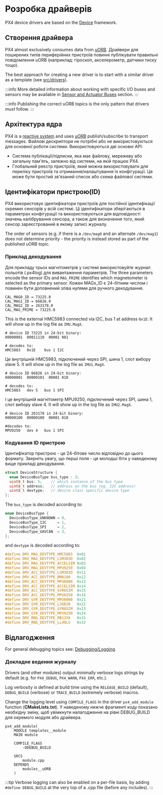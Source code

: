 # Розробка драйверів

PX4 device drivers are based on the [Device](https://github.com/PX4/PX4-Autopilot/tree/main/src/lib/drivers/device) framework.

## Створення драйвера

PX4 almost exclusively consumes data from [uORB](../middleware/uorb.md). Драйвери для поширених типів периферійних пристроїв повинні публікувати правильні повідомлення uORB (наприклад: гіроскоп, акселерометр, датчики тиску тощо).

The best approach for creating a new driver is to start with a similar driver as a template (see [src/drivers](https://github.com/PX4/PX4-Autopilot/tree/main/src/drivers)).

:::info
More detailed information about working with specific I/O buses and sensors may be available in [Sensor and Actuator Buses](../sensor_bus/index.md) section.
:::

:::info
Publishing the correct uORB topics is the only pattern that drivers _must_ follow.
:::

## Архітектура ядра

PX4 is a [reactive system](../concept/architecture.md) and uses [uORB](../middleware/uorb.md) publish/subscribe to transport messages. Файлові дескриптори не потрібні або не використовуються для основної роботи системи. Використовуються дві основні API:

- Система публікації/підписки, яка має файлову, мережеву або загальну пам'ять, залежно від системи, на якій працює PX4.
- Глобальний реєстр пристроїв, який можна використовувати для переліку пристроїв та отримання/налаштування їх конфігурації. Це може бути простий зв'язаний список або схема файлової системи.

## Ідентифікатори пристрою(ID)

PX4 використовує ідентифікатори пристроїв для постійної ідентифікації окремих сенсорів у всій системі. Ці ідентифікатори зберігаються в параметрах конфігурації та використовуються для відповідності значень калібрування сенсора, а також для визначення того, який сенсор зареєстрований в якому записі журналу.

The order of sensors (e.g. if there is a `/dev/mag0` and an alternate `/dev/mag1`) does not determine priority - the priority is instead stored as part of the published uORB topic.

### Приклад декодування

Для прикладу трьох магнітометрів у системі використовуйте журнал польотів (.px4log) для вивантаження параметрів. The three parameters encode the sensor IDs and `MAG_PRIME` identifies which magnetometer is selected as the primary sensor. Кожен MAGx_ID є 24-бітним числом і повинен бути доповнений зліва нулями для ручного декодування.

```
CAL_MAG0_ID = 73225.0
CAL_MAG1_ID = 66826.0
CAL_MAG2_ID = 263178.0
CAL_MAG_PRIME = 73225.0
```

This is the external HMC5983 connected via I2C, bus 1 at address `0x1E`: It will show up in the log file as `IMU.MagX`.

```
# device ID 73225 in 24-bit binary:
00000001  00011110  00001 001

# decodes to:
HMC5883   0x1E    bus 1 I2C
```

Це внутрішній HMC5983, підключений через SPI, шина 1, слот вибору slave 5. It will show up in the log file as `IMU1.MagX`.

```
# device ID 66826 in 24-bit binary:
00000001  00000101  00001 010

# decodes to:
HMC5883   dev 5   bus 1 SPI
```

І це внутрішній магнітометр MPU9250, підключений через SPI, шина 1, слот вибору slave 4. It will show up in the log file as `IMU2.MagX`.

```
# device ID 263178 in 24-bit binary:
00000100  00000100  00001 010

#decodes to:
MPU9250   dev 4   bus 1 SPI
```

### Кодування ID пристрою

Ідентифікатор пристрою - це 24-бітове число відповідно до цього формату. Зверніть увагу, що перші поля - це молодші біти у наведеному вище прикладі декодування.

```C
struct DeviceStructure {
  enum DeviceBusType bus_type : 3;
  uint8_t bus: 5;    // which instance of the bus type
  uint8_t address;   // address on the bus (eg. I2C address)
  uint8_t devtype;   // device class specific device type
};
```

The `bus_type` is decoded according to:

```C
enum DeviceBusType {
  DeviceBusType_UNKNOWN = 0,
  DeviceBusType_I2C     = 1,
  DeviceBusType_SPI     = 2,
  DeviceBusType_UAVCAN  = 3,
};
```

and `devtype` is decoded according to:

```C
#define DRV_MAG_DEVTYPE_HMC5883  0x01
#define DRV_MAG_DEVTYPE_LSM303D  0x02
#define DRV_MAG_DEVTYPE_ACCELSIM 0x03
#define DRV_MAG_DEVTYPE_MPU9250  0x04
#define DRV_ACC_DEVTYPE_LSM303D  0x11
#define DRV_ACC_DEVTYPE_BMA180   0x12
#define DRV_ACC_DEVTYPE_MPU6000  0x13
#define DRV_ACC_DEVTYPE_ACCELSIM 0x14
#define DRV_ACC_DEVTYPE_GYROSIM  0x15
#define DRV_ACC_DEVTYPE_MPU9250  0x16
#define DRV_GYR_DEVTYPE_MPU6000  0x21
#define DRV_GYR_DEVTYPE_L3GD20   0x22
#define DRV_GYR_DEVTYPE_GYROSIM  0x23
#define DRV_GYR_DEVTYPE_MPU9250  0x24
#define DRV_RNG_DEVTYPE_MB12XX   0x31
#define DRV_RNG_DEVTYPE_LL40LS   0x32
```

## Відлагодження

For general debugging topics see: [Debugging/Logging](../debug/index.md).

### Докладне ведення журналу

Drivers (and other modules) output minimally verbose logs strings by default (e.g. for `PX4_DEBUG`, `PX4_WARN`, `PX4_ERR`, etc.).

Log verbosity is defined at build time using the `RELEASE_BUILD` (default), `DEBUG_BUILD` (verbose) or `TRACE_BUILD` (extremely verbose) macros.

Change the logging level using `COMPILE_FLAGS` in the driver `px4_add_module` function (**CMakeLists.txt**).
У наведеному нижче фрагменті коду показано необхідну зміну, щоб увімкнути налагодження на рівні DEBUG_BUILD для окремого модуля або драйвера.

```
px4_add_module(
	MODULE templates__module
	MAIN module
```

```
	COMPILE_FLAGS
		-DDEBUG_BUILD
```

```
	SRCS
		module.cpp
	DEPENDS
		modules__uORB
	)
```

:::tip
Verbose logging can also be enabled on a per-file basis, by adding `#define DEBUG_BUILD` at the very top of a .cpp file (before any includes).
:::
